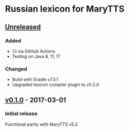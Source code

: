 Russian lexicon for MaryTTS
===========================

[Unreleased]
------------

### Added

- CI via GitHub Actions
- Testing on Java 8, 11, 17

### Changed

- Build with Gradle v7.5.1
- Upgraded lexicon compiler plugin to v0.2.0

[v0.1.0] - 2017-03-01
---------------------

### Initial release

Functional parity with MaryTTS v5.2

[Unreleased]: https://github.com/marytts/marytts-lexicon-ru/compare/v0.1.0...HEAD
[v0.1.0]: https://github.com/marytts/marytts-lexicon-ru/tree/v0.1.0
